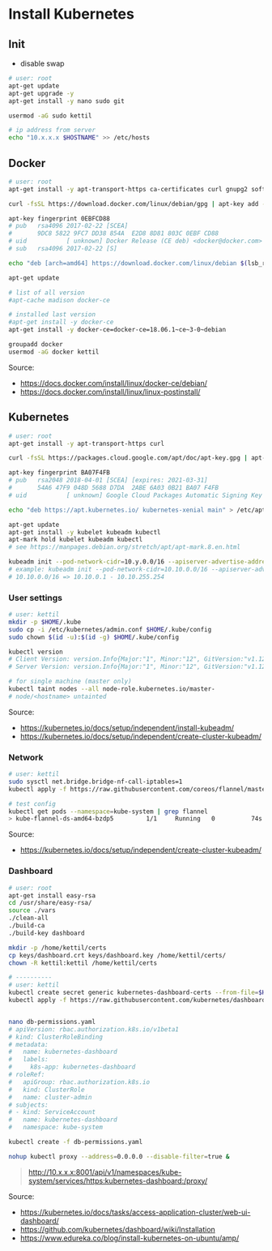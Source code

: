# Install Kubernetes



## Init

- disable swap

```bash
# user: root
apt-get update
apt-get upgrade -y
apt-get install -y nano sudo git

usermod -aG sudo kettil

# ip address from server
echo "10.x.x.x $HOSTNAME" >> /etc/hosts
```

## Docker

```bash
# user: root
apt-get install -y apt-transport-https ca-certificates curl gnupg2 software-properties-common

curl -fsSL https://download.docker.com/linux/debian/gpg | apt-key add -

apt-key fingerprint 0EBFCD88
# pub   rsa4096 2017-02-22 [SCEA]
#       9DC8 5822 9FC7 DD38 854A  E2D8 8D81 803C 0EBF CD88
# uid           [ unknown] Docker Release (CE deb) <docker@docker.com>
# sub   rsa4096 2017-02-22 [S]

echo "deb [arch=amd64] https://download.docker.com/linux/debian $(lsb_release -cs) stable" > /etc/apt/sources.list.d/docker.list

apt-get update

# list of all version
#apt-cache madison docker-ce

# installed last version
#apt-get install -y docker-ce
apt-get install -y docker-ce=docker-ce=18.06.1~ce~3-0~debian

groupadd docker
usermod -aG docker kettil
```

Source:
- https://docs.docker.com/install/linux/docker-ce/debian/
- https://docs.docker.com/install/linux/linux-postinstall/

## Kubernetes

```bash
# user: root
apt-get install -y apt-transport-https curl

curl -fsSL https://packages.cloud.google.com/apt/doc/apt-key.gpg | apt-key add -

apt-key fingerprint BA07F4FB
# pub   rsa2048 2018-04-01 [SCEA] [expires: 2021-03-31]
#       54A6 47F9 048D 5688 D7DA  2ABE 6A03 0B21 BA07 F4FB
# uid           [ unknown] Google Cloud Packages Automatic Signing Key <gc-team@google.com>

echo "deb https://apt.kubernetes.io/ kubernetes-xenial main" > /etc/apt/sources.list.d/kubernetes.list

apt-get update
apt-get install -y kubelet kubeadm kubectl
apt-mark hold kubelet kubeadm kubectl
# see https://manpages.debian.org/stretch/apt/apt-mark.8.en.html

kubeadm init --pod-network-cidr=10.y.0.0/16 --apiserver-advertise-address=10.x.x.x
# example: kubeadm init --pod-network-cidr=10.10.0.0/16 --apiserver-advertise-address=10.0.0.10
# 10.10.0.0/16 => 10.10.0.1 - 10.10.255.254
```

### User settings

```bash
# user: kettil
mkdir -p $HOME/.kube
sudo cp -i /etc/kubernetes/admin.conf $HOME/.kube/config
sudo chown $(id -u):$(id -g) $HOME/.kube/config

kubectl version
# Client Version: version.Info{Major:"1", Minor:"12", GitVersion:"v1.12.2", GitCommit:"<hash>", GitTreeState:"clean", BuildDate:"2018-10-24T06:54:59Z", GoVersion:"go1.10.4", Compiler:"gc", Platform:"linux/amd64"}
# Server Version: version.Info{Major:"1", Minor:"12", GitVersion:"v1.12.2", GitCommit:"<hash>", GitTreeState:"clean", BuildDate:"2018-10-24T06:43:59Z", GoVersion:"go1.10.4", Compiler:"gc", Platform:"linux/amd64"}

# for single machine (master only)
kubectl taint nodes --all node-role.kubernetes.io/master-
# node/<hostname> untainted

```

Source:
- https://kubernetes.io/docs/setup/independent/install-kubeadm/
- https://kubernetes.io/docs/setup/independent/create-cluster-kubeadm/

### Network

```bash
# user: kettil
sudo sysctl net.bridge.bridge-nf-call-iptables=1
kubectl apply -f https://raw.githubusercontent.com/coreos/flannel/master/Documentation/kube-flannel.yml

# test config
kubectl get pods --namespace=kube-system | grep flannel
> kube-flannel-ds-amd64-bzdp5         1/1     Running   0          74s
```

Source:
- https://kubernetes.io/docs/setup/independent/create-cluster-kubeadm/

### Dashboard

```bash
# user: root
apt-get install easy-rsa
cd /usr/share/easy-rsa/
source ./vars
./clean-all
./build-ca
./build-key dashboard

mkdir -p /home/kettil/certs
cp keys/dashboard.crt keys/dashboard.key /home/kettil/certs/
chown -R kettil:kettil /home/kettil/certs

# ----------
# user: kettil
kubectl create secret generic kubernetes-dashboard-certs --from-file=$HOME/certs -n kube-system
kubectl apply -f https://raw.githubusercontent.com/kubernetes/dashboard/master/src/deploy/recommended/kubernetes-dashboard.yaml


nano db-permissions.yaml
# apiVersion: rbac.authorization.k8s.io/v1beta1
# kind: ClusterRoleBinding
# metadata:
#   name: kubernetes-dashboard
#   labels:
#     k8s-app: kubernetes-dashboard
# roleRef:
#   apiGroup: rbac.authorization.k8s.io
#   kind: ClusterRole
#   name: cluster-admin
# subjects:
# - kind: ServiceAccount
#   name: kubernetes-dashboard
#   namespace: kube-system

kubectl create -f db-permissions.yaml

nohup kubectl proxy --address=0.0.0.0 --disable-filter=true &
```

> http://10.x.x.x:8001/api/v1/namespaces/kube-system/services/https:kubernetes-dashboard:/proxy/

Source:
- https://kubernetes.io/docs/tasks/access-application-cluster/web-ui-dashboard/
- https://github.com/kubernetes/dashboard/wiki/Installation
- https://www.edureka.co/blog/install-kubernetes-on-ubuntu/amp/

